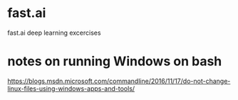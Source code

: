 # fast.ai
fast.ai deep learning excercises

# notes on running Windows on bash
https://blogs.msdn.microsoft.com/commandline/2016/11/17/do-not-change-linux-files-using-windows-apps-and-tools/

